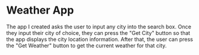 # Weather App
The app I created asks the user to input any city into the search box. Once they input their city of choice, they can press the "Get City" button so that the app displays the city location information. After that, the user can press the "Get Weather" button to get the current weather for that city.

